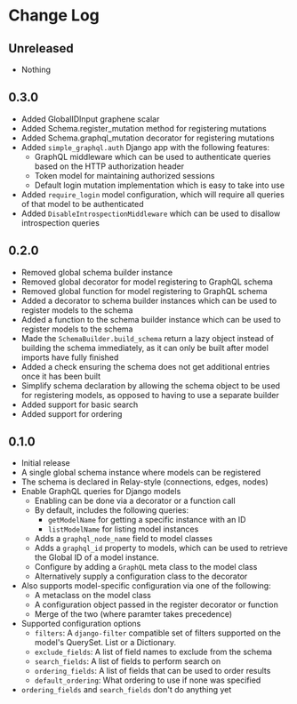 # Change Log

## Unreleased

- Nothing

## 0.3.0

- Added GlobalIDInput graphene scalar
- Added Schema.register_mutation method for registering mutations
- Added Schema.graphql_mutation decorator for registering mutations
- Added `simple_graphql.auth` Django app with the following features:
  - GraphQL middleware which can be used to authenticate queries based on the
    HTTP authorization header
  - Token model for maintaining authorized sessions
  - Default login mutation implementation which is easy to take into use
- Added `require_login` model configuration, which will require all queries of
  that model to be authenticated
- Added `DisableIntrospectionMiddleware` which can be used to disallow
  introspection queries

## 0.2.0

- Removed global schema builder instance
- Removed global decorator for model registering to GraphQL schema
- Removed global function for model registering to GraphQL schema
- Added a decorator to schema builder instances which can be used to register
  models to the schema
- Added a function to the schema builder instance which can be used to register
  models to the schema
- Made the `SchemaBuilder.build_schema` return a lazy object instead of building
  the schema immediately, as it can only be built after model imports have
  fully finished
- Added a check ensuring the schema does not get additional entries once it has
  been built
- Simplify schema declaration by allowing the schema object to be used for
  registering models, as opposed to having to use a separate builder
- Added support for basic search
- Added support for ordering

## 0.1.0

- Initial release
- A single global schema instance where models can be registered
- The schema is declared in Relay-style (connections, edges, nodes)
- Enable GraphQL queries for Django models
  - Enabling can be done via a decorator or a function call
  - By default, includes the following queries:
    - `getModelName` for getting a specific instance with an ID
    - `listModelName` for listing model instances
  - Adds a `graphql_node_name` field to model classes
  - Adds a `graphql_id` property to models, which can be used to retrieve the
  Global ID of a model instance.
  - Configure by adding a `GraphQL` meta class to the model class
  - Alternatively supply a configuration class to the decorator
- Also supports model-specific configuration via one of the following:
  - A metaclass on the model class
  - A configuration object passed in the register decorator or function
  - Merge of the two (where paramter takes precedence)
- Supported configuration options
  - `filters`: A `django-filter` compatible set of filters supported on the
    model's QuerySet. List or a Dictionary.
  - `exclude_fields`: A list of field names to exclude from the schema
  - `search_fields`: A list of fields to perform search on
  - `ordering_fields`: A list of fields that can be used to order results
  - `default_ordering`: What ordering to use if none was specified
- `ordering_fields` and `search_fields` don't do anything yet
